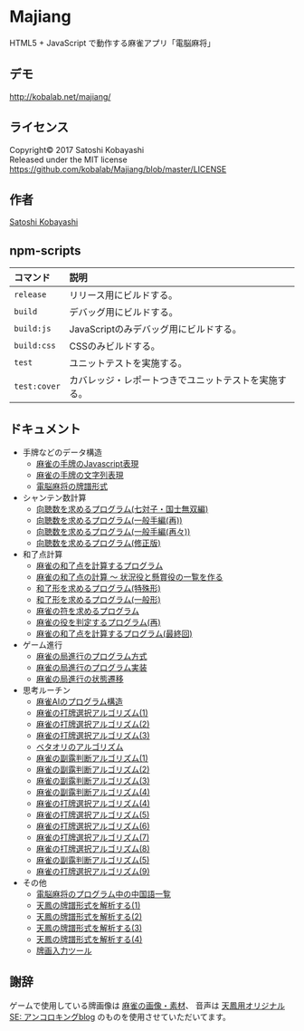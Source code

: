 # Majiang
HTML5 + JavaScript で動作する麻雀アプリ「電脳麻将」

## デモ
http://kobalab.net/majiang/

## ライセンス
Copyright&copy; 2017 Satoshi Kobayashi<br>
Released under the MIT license<br>
https://github.com/kobalab/Majiang/blob/master/LICENSE

## 作者
[Satoshi Kobayashi](https://github.com/kobalab)

## npm-scripts
| コマンド         | 説明                                        |
|:----------------|:-------------------------------------------|
| ``release``     | リリース用にビルドする。                       |
| ``build``       | デバッグ用にビルドする。                       |
| ``build:js``    | JavaScriptのみデバッグ用にビルドする。          |
| ``build:css``   | CSSのみビルドする。                           |
| ``test``        | ユニットテストを実施する。                      |
| ``test:cover``  | カバレッジ・レポートつきでユニットテストを実施する。|

## ドキュメント
- 手牌などのデータ構造
  - [麻雀の手牌のJavascript表現](https://blog.kobalab.net/entry/20151211/1449838875)
  - [麻雀の手牌の文字列表現](https://blog.kobalab.net/entry/20151218/1450441130)
  - [電脳麻将の牌譜形式](https://blog.kobalab.net/entry/20151228/1451228689)
- シャンテン数計算
  - [向聴数を求めるプログラム(七対子・国士無双編)](https://blog.kobalab.net/entry/20151215/1450112281)
  - [向聴数を求めるプログラム(一般手編(再))](https://blog.kobalab.net/entry/20151216/1450191666)
  - [向聴数を求めるプログラム(一般手編(再々))](https://blog.kobalab.net/entry/20151217/1450357254)
  - [向聴数を求めるプログラム(修正版)](https://blog.kobalab.net/entry/20170917/1505601161)
- 和了点計算
  - [麻雀の和了点を計算するプログラム](https://blog.kobalab.net/entry/20151221/1450624780)
  - [麻雀の和了点の計算 ～ 状況役と懸賞役の一覧を作る](https://blog.kobalab.net/entry/20151222/1450710990)
  - [和了形を求めるプログラム(特殊形)](https://blog.kobalab.net/entry/20151223/1450796906)
  - [和了形を求めるプログラム(一般形)](https://blog.kobalab.net/entry/20151224/1450883400)
  - [麻雀の符を求めるプログラム](https://blog.kobalab.net/entry/20151225/1450970516)
  - [麻雀の役を判定するプログラム(再)](https://blog.kobalab.net/entry/20151226/1451057134)
  - [麻雀の和了点を計算するプログラム(最終回)](https://blog.kobalab.net/entry/20151227/1451142872)
- ゲーム進行
  - [麻雀の局進行のプログラム方式](https://blog.kobalab.net/entry/20151229/1451315733)
  - [麻雀の局進行のプログラム実装](https://blog.kobalab.net/entry/20151230/1451403553)
  - [麻雀の局進行の状態遷移](https://blog.kobalab.net/entry/20151231/1451487890)
- 思考ルーチン
  - [麻雀AIのプログラム構造](https://blog.kobalab.net/entry/20160102/1451703115)
  - [麻雀の打牌選択アルゴリズム(1)](https://blog.kobalab.net/entry/20160103/1451781343)
  - [麻雀の打牌選択アルゴリズム(2)](https://blog.kobalab.net/entry/20160104/1451907283)
  - [麻雀の打牌選択アルゴリズム(3)](https://blog.kobalab.net/entry/20160105/1451998413)
  - [ベタオリのアルゴリズム](https://blog.kobalab.net/entry/20161204/1480808089)
  - [麻雀の副露判断アルゴリズム(1)](https://blog.kobalab.net/entry/20161212/1481471543)
  - [麻雀の副露判断アルゴリズム(2)](https://blog.kobalab.net/entry/20161213/1481557260)
  - [麻雀の副露判断アルゴリズム(3)](https://blog.kobalab.net/entry/20161214/1481644278)
  - [麻雀の副露判断アルゴリズム(4)](https://blog.kobalab.net/entry/20161215/1481809226)
  - [麻雀の打牌選択アルゴリズム(4)](https://blog.kobalab.net/entry/20170731/1501502063)
  - [麻雀の打牌選択アルゴリズム(5)](https://blog.kobalab.net/entry/20170802/1501673312)
  - [麻雀の打牌選択アルゴリズム(6)](https://blog.kobalab.net/entry/20170806/1502026197)
  - [麻雀の打牌選択アルゴリズム(7)](https://blog.kobalab.net/entry/20170813/1502605785)
  - [麻雀の打牌選択アルゴリズム(8)](https://blog.kobalab.net/entry/20170819/1503150574)
  - [麻雀の副露判断アルゴリズム(5)](https://blog.kobalab.net/entry/20170822/1503401216)
  - [麻雀の打牌選択アルゴリズム(9)](https://blog.kobalab.net/entry/20170826/1503705167)
- その他
  - [電脳麻将のプログラム中の中国語一覧](https://blog.kobalab.net/entry/20170722/1500688645)
  - [天鳳の牌譜形式を解析する(1)](https://blog.kobalab.net/entry/20170225/1488036549)
  - [天鳳の牌譜形式を解析する(2)](https://blog.kobalab.net/entry/20170228/1488294993)
  - [天鳳の牌譜形式を解析する(3)](https://blog.kobalab.net/entry/20170312/1489315432)
  - [天鳳の牌譜形式を解析する(4)](https://blog.kobalab.net/entry/20170720/1500479235)
  - [牌画入力ツール](https://blog.kobalab.net/entry/20161218/1482078427)

## 謝辞
ゲームで使用している牌画像は [麻雀の画像・素材](http://www.civillink.net/fsozai/majan.html)、
音声は [天鳳用オリジナルSE: アンコロキングblog](http://ancoro.way-nifty.com/blog/se.html)
のものを使用させていただいてます。
